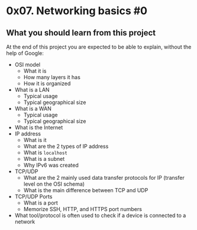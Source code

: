 # 0x07. Networking basics \#0
## What you should learn from this project
At the end of this project you are expected to be able to explain, without the help of Google:
* OSI model
  * What it is
  * How many layers it has
  * How it is organized
* What is a LAN
  * Typical usage
  * Typical geographical size
* What is a WAN
  * Typical usage
  * Typical geographical size
* What is the Internet
* IP address
  * What is it
  * What are the 2 types of IP address
  * What is `localhost`
  * What is a subnet
  * Why IPv6 was created
* TCP/UDP
  * What are the 2 mainly used data transfer protocols for IP (transfer level on the OSI schema)
  * What is the main difference between TCP and UDP
* TCP/UDP Ports
  * What is a port
  * Memorize SSH, HTTP, and HTTPS port numbers
* What tool/protocol is often used to check if a device is connected to a network
